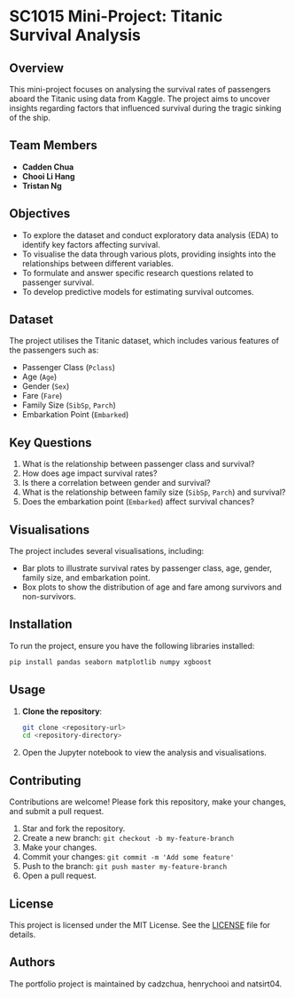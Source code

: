 # SC1015 Mini-Project: Titanic Survival Analysis

## Overview
This mini-project focuses on analysing the survival rates of passengers aboard the Titanic using data from Kaggle. The project aims to uncover insights regarding factors that influenced survival during the tragic sinking of the ship.

## Team Members
- **Cadden Chua**
- **Chooi Li Hang**
- **Tristan Ng**

## Objectives
- To explore the dataset and conduct exploratory data analysis (EDA) to identify key factors affecting survival.
- To visualise the data through various plots, providing insights into the relationships between different variables.
- To formulate and answer specific research questions related to passenger survival.
- To develop predictive models for estimating survival outcomes.

## Dataset
The project utilises the Titanic dataset, which includes various features of the passengers such as:
- Passenger Class (`Pclass`)
- Age (`Age`)
- Gender (`Sex`)
- Fare (`Fare`)
- Family Size (`SibSp`, `Parch`)
- Embarkation Point (`Embarked`)

## Key Questions
1. What is the relationship between passenger class and survival?
2. How does age impact survival rates?
3. Is there a correlation between gender and survival?
4. What is the relationship between family size (`SibSp`, `Parch`) and survival?
5. Does the embarkation point (`Embarked`) affect survival chances?

## Visualisations
The project includes several visualisations, including:
- Bar plots to illustrate survival rates by passenger class, age, gender, family size, and embarkation point.
- Box plots to show the distribution of age and fare among survivors and non-survivors.

## Installation
To run the project, ensure you have the following libraries installed:
```bash
pip install pandas seaborn matplotlib numpy xgboost
```

## Usage
1. **Clone the repository**:
   ```bash
   git clone <repository-url>
   cd <repository-directory>
   ```
2. Open the Jupyter notebook to view the analysis and visualisations.

## Contributing

Contributions are welcome! Please fork this repository, make your changes, and submit a pull request.

1. Star and fork the repository.
2. Create a new branch: `git checkout -b my-feature-branch`
3. Make your changes.
4. Commit your changes: `git commit -m 'Add some feature'`
5. Push to the branch: `git push master my-feature-branch`
6. Open a pull request.


## License

This project is licensed under the MIT License. See the [LICENSE](LICENSE) file for details.


## Authors

The portfolio project is maintained by cadzchua, henrychooi and natsirt04.

